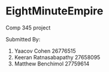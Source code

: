 # EightMinuteEmpire
Comp 345 project 

Submitted By:

1) Yaacov Cohen 26776515
2) Keeran Ratnasabapathy 27658095
3) Matthew Benchimol 27759614
